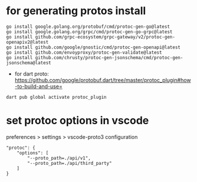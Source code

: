 # for generating protos install 
```
go install google.golang.org/protobuf/cmd/protoc-gen-go@latest 
go install google.golang.org/grpc/cmd/protoc-gen-go-grpc@latest 
go install github.com/grpc-ecosystem/grpc-gateway/v2/protoc-gen-openapiv2@latest 
go install github.com/google/gnostic/cmd/protoc-gen-openapi@latest 
go install github.com/envoyproxy/protoc-gen-validate@latest
go install github.com/chrusty/protoc-gen-jsonschema/cmd/protoc-gen-jsonschema@latest
```
* for dart proto:
https://github.com/google/protobuf.dart/tree/master/protoc_plugin#how-to-build-and-use=
```
dart pub global activate protoc_plugin
```

 # set protoc options in vscode
 preferences > settings > vscode-proto3 configuration
```
"protoc": {
    "options": [
        "--proto_path=./api/v1",
        "--proto_path=./api/third_party"
    ]
}
```
